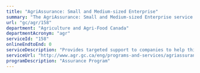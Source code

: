 ```yaml
---
title: "AgriAssurance: Small and Medium-sized Enterprise"
summary: "The AgriAssurance: Small and Medium-sized Enterprise service from Agriculture and Agri-Food Canada is not available end-to-end online, according to the GC Service Inventory."
url: "gc/agr/158"
department: "Agriculture and Agri-Food Canada"
departmentAcronym: "agr"
serviceId: "158"
onlineEndtoEnd: 0
serviceDescription: "Provides targeted support to companies to help thir-party assurance certification projects that address international market requirements, thus, helping expand export opportunities for Canadian agriculture and agri-food products"
serviceUrl: "http://www.agr.gc.ca/eng/programs-and-services/agriassurance-small-and-medium-sized-enterprise-component/?id=1517865477303"
programDescription: "Assurance Program"
---
```

